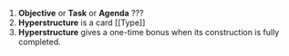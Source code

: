 1. **Objective** or **Task** or **Agenda** ???
2. **Hyperstructure** is a card [[Type]]
3. **Hyperstructure** gives a one-time bonus when its construction is fully completed.

